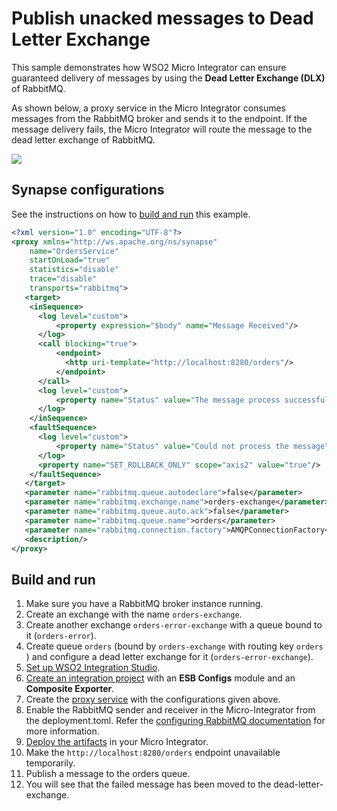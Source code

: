 # Publish unacked messages to Dead Letter Exchange

This sample demonstrates how WSO2 Micro Integrator can ensure guaranteed delivery of messages by using the <b>Dead Letter Exchange (DLX)</b> of RabbitMQ.

As shown below, a proxy service in the Micro Integrator consumes messages from the RabbitMQ broker and sends it to the endpoint. If the message delivery fails, the Micro Integrator will route the message to the dead letter exchange of RabbitMQ.

<img src="{{base_path}}/assets/img/integrate/rabbitmq/rabbitmq-dead-letter-exchange.png">

## Synapse configurations

See the instructions on how to [build and run](#build-and-run) this example.

```xml
<?xml version="1.0" encoding="UTF-8"?>
<proxy xmlns="http://ws.apache.org/ns/synapse"
    name="OrdersService"
    startOnLoad="true"
    statistics="disable"
    trace="disable"
    transports="rabbitmq">
   <target>
    <inSequence>
      <log level="custom">
          <property expression="$body" name="Message Received"/>
      </log>
      <call blocking="true">
          <endpoint>
            <http uri-template="http://localhost:8280/orders"/>
          </endpoint>
      </call>
      <log level="custom">
          <property name="Status" value="The message process successfully"/>
      </log>
    </inSequence>
    <faultSequence>
      <log level="custom">
          <property name="Status" value="Could not process the message"/>
      </log>
      <property name="SET_ROLLBACK_ONLY" scope="axis2" value="true"/>
    </faultSequence>
   </target>
   <parameter name="rabbitmq.queue.autodeclare">false</parameter>
   <parameter name="rabbitmq.exchange.name">orders-exchange</parameter>
   <parameter name="rabbitmq.queue.auto.ack">false</parameter>
   <parameter name="rabbitmq.queue.name">orders</parameter>
   <parameter name="rabbitmq.connection.factory">AMQPConnectionFactory</parameter>
   <description/>
</proxy>
```

## Build and run

1. Make sure you have a RabbitMQ broker instance running.
2. Create an exchange with the name `orders-exchange`.
3. Create another exchange `orders-error-exchange` with a queue bound to it (`orders-error`).
4. Create queue `orders` (bound by `orders-exchange` with routing key `orders` ) and configure a
dead letter exchange for it (`orders-error-exchange`).
5. [Set up WSO2 Integration Studio]({{base_path}}/integrate/develop/installing-wso2-integration-studio).
6. [Create an integration project]({{base_path}}/integrate/develop/create-integration-project) with an <b>ESB Configs</b> module and an <b>Composite Exporter</b>.
7. Create the [proxy service]({{base_path}}/integrate/develop/creating-artifacts/creating-a-proxy-service) with the configurations given above.
8. Enable the RabbitMQ sender and receiver in the Micro-Integrator from the deployment.toml. Refer the 
 [configuring RabbitMQ documentation]({{base_path}}/install-and-setup/setup/mi-setup/brokers/configure-with-rabbitmq.md) for more information.
9. [Deploy the artifacts]({{base_path}}/integrate/develop/deploy-artifacts) in your Micro Integrator.
10. Make the `http://localhost:8280/orders` endpoint unavailable temporarily. 
11. Publish a message to the orders queue.
12. You will see that the failed message has been moved to the dead-letter-exchange.
